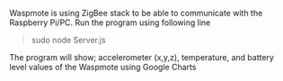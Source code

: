 Waspmote is using ZigBee stack to be able to communicate with the Raspberry Pi/PC. Run the program using following line

> sudo node Server.js


The program will show; accelerometer (x,y,z), temperature, and battery level values of the Waspmote using Google Charts

